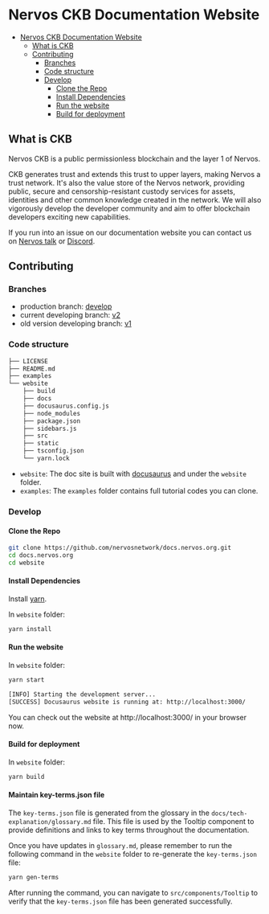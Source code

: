 # Nervos CKB Documentation Website

- [Nervos CKB Documentation Website](#nervos-ckb-documentation-website)
	- [What is CKB](#what-is-ckb)
	- [Contributing](#contributing)
		- [Branches](#branches)
		- [Code structure](#code-structure)
		- [Develop](#develop)
			- [Clone the Repo](#clone-the-repo)
			- [Install Dependencies](#install-dependencies)
			- [Run the website](#run-the-website)
			- [Build for deployment](#build-for-deployment)

## What is CKB

Nervos CKB is a public permissionless blockchain and the layer 1 of Nervos.

CKB generates trust and extends this trust to upper layers, making Nervos a trust network. It's also the value store of the Nervos network, providing public, secure and censorship-resistant custody services for assets, identities and other common knowledge created in the network. We will also vigorously develop the developer community and aim to offer blockchain developers exciting new capabilities.

If you run into an issue on our documentation website you can contact us on [Nervos talk](https://talk.nervos.org/) or [Discord](https://discord.gg/AqGTUE9).

## Contributing

### Branches

- production branch: [develop](https://github.com/nervosnetwork/docs.nervos.org/tree/develop)
- current developing branch: [v2](https://github.com/nervosnetwork/docs.nervos.org/tree/v2)
- old version developing branch: [v1](https://github.com/nervosnetwork/docs.nervos.org/tree/v1)

### Code structure

```bash
├── LICENSE
├── README.md
├── examples
└── website
    ├── build
    ├── docs
    ├── docusaurus.config.js
    ├── node_modules
    ├── package.json
    ├── sidebars.js
    ├── src
    ├── static
    ├── tsconfig.json
    └── yarn.lock
```

- `website`: The doc site is built with [docusaurus](https://docusaurus.io/) and under the `website` folder.
- `examples`: The `examples` folder contains full tutorial codes you can clone.

### Develop

#### Clone the Repo

```bash
git clone https://github.com/nervosnetwork/docs.nervos.org.git
cd docs.nervos.org
cd website
```

#### Install Dependencies

Install [yarn](https://yarnpkg.com/en/).

In `website` folder:

```bash
yarn install
```

#### Run the website

In `website` folder:

```bash
yarn start
```

```bash
[INFO] Starting the development server...
[SUCCESS] Docusaurus website is running at: http://localhost:3000/
```

You can check out the website at http://localhost:3000/ in your browser now.

#### Build for deployment

In `website` folder:

```bash
yarn build
```

#### Maintain key-terms.json file
The `key-terms.json` file is generated from the glossary in the `docs/tech-explanation/glossary.md` file. This file is used by the Tooltip component to provide definitions and links to key terms throughout the documentation.

Once you have updates in `glossary.md`, please remember to run the following command in the `website` folder to re-generate the `key-terms.json` file:

```bash
yarn gen-terms
```

After running the command, you can navigate to `src/components/Tooltip` to verify that the `key-terms.json` file has been generated successfully.